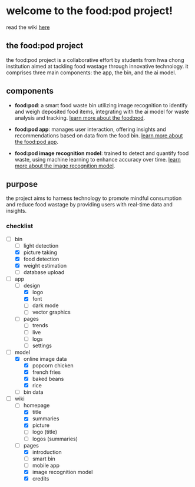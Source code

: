 # welcome to the food:pod project!

read the wiki [here](https://food-pod.web.app/)

## the food:pod project

the food:pod project is a collaborative effort by students from hwa chong institution aimed at tackling food wastage through innovative technology. it comprises three main components: the app, the bin, and the ai model.

## components

- **food:pod**: a smart food waste bin utilizing image recognition to identify and weigh deposited food items, integrating with the ai model for waste analysis and tracking.
  [learn more about the food:pod](https://food-pod.web.app/bin.html).

- **food:pod app**: manages user interaction, offering insights and recommendations based on data from the food bin.
  [learn more about the food:pod app](https://food-pod.web.app/app.html).

- **food:pod image recognition model**: trained to detect and quantify food waste, using machine learning to enhance accuracy over time.
  [learn more about the image recognition model](https://food-pod.web.app/model.html).

## purpose

the project aims to harness technology to promote mindful consumption and reduce food wastage by providing users with real-time data and insights.

### checklist
- [ ] bin
  - [ ]  light detection
  - [x] picture taking
  - [x] food detection
  - [x] weight estimation
  - [ ] database upload
- [ ] app
  - [ ] design
    - [x] logo
    - [x] font
    - [ ] dark mode
    - [ ] vector graphics 
  - [ ] pages
    - [ ] trends
    - [ ] live
    - [ ] logs
    - [ ] settings
- [ ] model
  - [x] online image data
    - [x] popcorn chicken
    - [x] french fries
    - [x] baked beans
    - [x] rice
  - [ ] bin data
- [ ] wiki
  - [ ] homepage
    - [x] title
    - [x] summaries
    - [x] picture
    - [ ] logo (title)
    - [ ] logos (summaries)
  - [ ] pages
    - [x] introduction
    - [ ] smart bin
    - [ ] mobile app
    - [x] image recognition model
    - [x] credits
